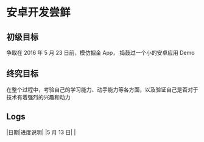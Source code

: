 # 安卓开发尝鲜

## 初级目标

争取在 2016 年 5 月 23 日前，模仿掘金 App， 捣鼓过一个小的安卓应用 Demo

## 终究目标

在整个过程中，考验自己的学习能力、动手能力等各方面，以及验证自己是否对于技术有着强烈的兴趣和动力

## Logs
|日期|进度说明|
|5 月 13 日|  |
